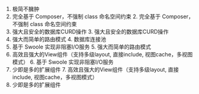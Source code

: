 1. 极简不臃肿
2. 完全基于 Composer，不强制 class 命名空间约束	2. 完全基于 Composer，不强制 class 命名空间约束
3. 强大且安全的数据库CURD操作	3. 强大且安全的数据库CURD操作
4. 强大而简单的路由模式	4. 数据库连接池
5. 基于 Swoole 实现非阻塞I/O服务	5. 强大而简单的路由模式
6. 高效且强大的View组件（支持多级layout, 直接include, 视图cache，多视图模式）	6. 基于 Swoole 实现非阻塞I/O服务
7. 少即是多的扩展组件	7. 高效且强大的View组件（支持多级layout, 直接include, 视图cache，多视图模式）
8. 少即是多的扩展组件
